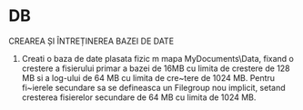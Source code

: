 # DB

CREAREA ȘI ÎNTREȚINEREA BAZEI DE DATE

1. Creati o baza de date plasata fizic m mapa MyDocuments\Data, fixand o crestere a fisierului
primar a bazei de 16MB cu limita de crestere de 128 MB si a log-ului de 64 MB cu limita de
cre~tere de 1024 MB. Pentru fi~ierele secundare sa se defineasca un Filegroup nou implicit,
setand cresterea fisierelor secundare de 64 MB cu limita de 1024 MB.

